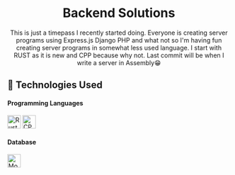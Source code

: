 <div align='center'>

<h1>Backend Solutions</h1>
<p>This is just a timepass I recently started doing. Everyone is creating server programs using Express.js Django PHP and what not so I'm having fun creating server programs in somewhat less used language. I start with RUST as it is new and CPP because why not. Last commit will be when I write a server in Assembly😁</p>

</div>


## :star2: Technologies Used

<h4>Programming Languages</h4> 
<div style="display: inline-block;">
    <img src="https://img.shields.io/badge/Rust-red?style=flat-square&logo=Rust&labelColor=grey&color=red" alt="Rust Logo" height="30">
    <img src="https://img.shields.io/badge/C%2B%2B-blue?style=flat-square&logo=C%2B%2B&labelColor=grey&color=%2300599C" alt="CPP Logo" height="30">
</div>
<h4>Database</h4> 
<div style="display: inline-block;">
    <img src="https://img.shields.io/badge/MongoDB-brightgreen?style=flat-square&logo=MongoDB&labelColor=grey&color=%2347A248" alt="MongoDB Logo" height="30">
</div>


